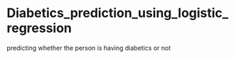 # Diabetics_prediction_using_logistic_regression
predicting whether the person is having diabetics or not
